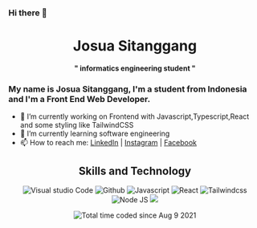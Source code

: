 ### Hi there 👋
<h1 align="center">Josua Sitanggang</h1>
<p align="center"><strong>" informatics engineering student "</strong></p>

### My name is Josua Sitanggang, I'm a student from Indonesia and I'm a Front End Web Developer.
- 🔭 I’m currently working on Frontend with Javascript,Typescript,React and some styling like TailwindCSS
- 🌱 I’m currently learning software engineering
- 📫 How to reach me: <a href="https://www.linkedin.com/in/josua-sitanggang-25898b214/" target="_blank">LinkedIn</a> | <a href="https://www.instagram.com/josuastng/">Instagram</a>
| <a href="https://www.facebook.com/profile.php?id=100009735270078">Facebook</a>

<h2 align="center">Skills and Technology</h2>
<div align="center">
 
  <img alt="Visual studio Code" src="https://img.shields.io/badge/-VS%20Code-0066b8?style=for-the-badge&logo=Visual%20Studio%20Code&logoColor=white"/>

  <img alt="Github" src="https://img.shields.io/badge/-Github-black?style=for-the-badge&logo=GitHub&logoColor=white"/>
  <img alt="Javascript" src="https://img.shields.io/badge/-Javascript-f2db1d?style=for-the-badge&logo=JavaScript&logoColor=black"/>
  <img alt="React" src="https://img.shields.io/badge/-React-61dafb?style=for-the-badge&logo=React&logoColor=black"/>
  <img alt="Tailwindcss" src="https://img.shields.io/badge/-Tailwindcss-0ea5e9?style=for-the-badge&logo=Tailwind%20CSS&logoColor=white"/>
  <img alt="Node JS" src="https://img.shields.io/badge/-Node%20JS-026e00?style=for-the-badge&logo=Node.js&logoColor=white"/>
 <img  alt"Typescript" src="https://img.shields.io/badge/typescript-%23007ACC.svg?style=for-the-badge&logo=typescript&logoColor=white"/>
   


![Total time coded since Aug 9 2021](https://wakatime.com/badge/user/52e5b0fe-ada5-4d13-81c8-8f981ccee9cf.svg)



